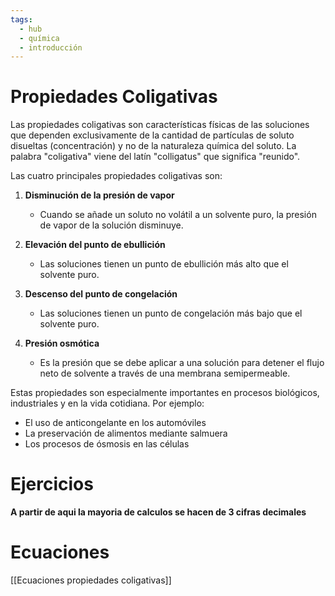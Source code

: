 ```yaml
---
tags:
  - hub
  - química
  - introducción
---
```

# Propiedades Coligativas

Las propiedades coligativas son características físicas de las soluciones que dependen exclusivamente de la cantidad de partículas de soluto disueltas (concentración) y no de la naturaleza química del soluto. La palabra "coligativa" viene del latín "colligatus" que significa "reunido".

Las cuatro principales propiedades coligativas son:

1. **Disminución de la presión de vapor**
   - Cuando se añade un soluto no volátil a un solvente puro, la presión de vapor de la solución disminuye.

2. **Elevación del punto de ebullición**
   - Las soluciones tienen un punto de ebullición más alto que el solvente puro.

3. **Descenso del punto de congelación**
   - Las soluciones tienen un punto de congelación más bajo que el solvente puro.

4. **Presión osmótica**
   - Es la presión que se debe aplicar a una solución para detener el flujo neto de solvente a través de una membrana semipermeable.

Estas propiedades son especialmente importantes en procesos biológicos, industriales y en la vida cotidiana. Por ejemplo:
- El uso de anticongelante en los automóviles
- La preservación de alimentos mediante salmuera
- Los procesos de ósmosis en las células

# Ejercicios
**A partir de aqui la mayoria de calculos se hacen de 3 cifras decimales**

# Ecuaciones
[[Ecuaciones propiedades coligativas]]